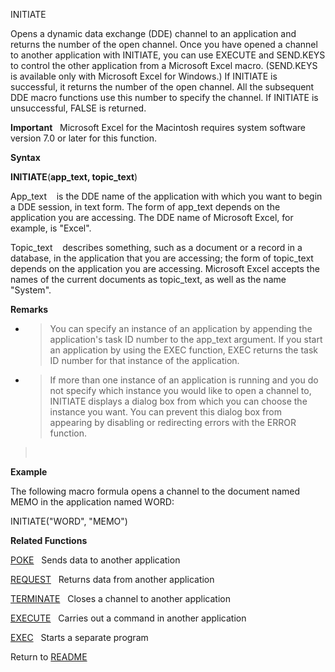 INITIATE

Opens a dynamic data exchange (DDE) channel to an application and
returns the number of the open channel. Once you have opened a channel
to another application with INITIATE, you can use EXECUTE and SEND.KEYS
to control the other application from a Microsoft Excel macro.
(SEND.KEYS is available only with Microsoft Excel for Windows.) If
INITIATE is successful, it returns the number of the open channel. All
the subsequent DDE macro functions use this number to specify the
channel. If INITIATE is unsuccessful, FALSE is returned.

**Important**   Microsoft Excel for the Macintosh requires system
software version 7.0 or later for this function.

**Syntax**

**INITIATE**(**app\_text, topic\_text**)

App\_text    is the DDE name of the application with which you want to
begin a DDE session, in text form. The form of app\_text depends on the
application you are accessing. The DDE name of Microsoft Excel, for
example, is "Excel".

Topic\_text    describes something, such as a document or a record in a
database, in the application that you are accessing; the form of
topic\_text depends on the application you are accessing. Microsoft
Excel accepts the names of the current documents as topic\_text, as well
as the name "System".

**Remarks**

  - > You can specify an instance of an application by appending the
    > application's task ID number to the app\_text argument. If you
    > start an application by using the EXEC function, EXEC returns the
    > task ID number for that instance of the application.

  - > If more than one instance of an application is running and you do
    > not specify which instance you would like to open a channel to,
    > INITIATE displays a dialog box from which you can choose the
    > instance you want. You can prevent this dialog box from appearing
    > by disabling or redirecting errors with the ERROR function.

>  

**Example**

The following macro formula opens a channel to the document named MEMO
in the application named WORD:

INITIATE("WORD", "MEMO")

**Related Functions**

[POKE](POKE.md)   Sends data to another application

[REQUEST](REQUEST.md)   Returns data from another application

[TERMINATE](TERMINATE.md)   Closes a channel to another application

[EXECUTE](EXECUTE.md)   Carries out a command in another application

[EXEC](EXEC.md)   Starts a separate program



Return to [README](README.md)

